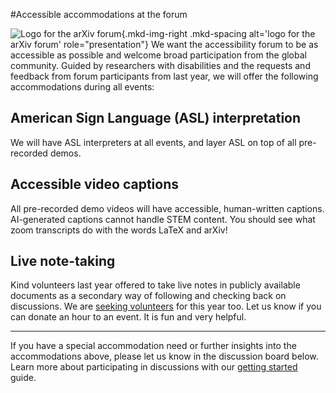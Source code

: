 #Accessible accommodations at the forum

![Logo for the arXiv forum](../../assets/arxiv-forum-logo-full-2024.svg){.mkd-img-right .mkd-spacing alt='logo for the arXiv forum' role="presentation"}
We want the accessibility forum to be as accessible as possible and welcome broad participation from the global community. Guided by researchers with disabilities and the requests and feedback from forum participants from last year, we will offer the following accommodations during all events:

## American Sign Language (ASL) interpretation
We will have ASL interpreters at all events, and layer ASL on top of all pre-recorded demos.

## Accessible video captions
All pre-recorded demo videos will have accessible, human-written captions. AI-generated captions cannot handle STEM content. You should see what zoom transcripts do with the words LaTeX and arXiv!

## Live note-taking
Kind volunteers last year offered to take live notes in publicly available documents as a secondary way of following and checking back on discussions. We are [seeking volunteers](https://docs.google.com/spreadsheets/d/1cP2cVfs5inoLilPTRszyVlbJzuOkuYSSMTzlsnpIgLA/edit?usp=sharing) for this year too. Let us know if you can donate an hour to an event. It is fun and very helpful.


***
If you have a special accommodation need or further insights into the accommodations above, please let us know in the discussion board below. Learn more about participating in discussions with our [getting started](getting-started.md) guide.
